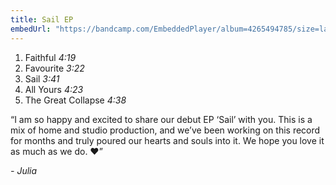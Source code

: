```yaml
---
title: Sail EP
embedUrl: "https://bandcamp.com/EmbeddedPlayer/album=4265494785/size=large/bgcol=ffffff/linkcol=0687f5/minimal=true/transparent=true/"
---
```


1. Faithful *4:19*
2. Favourite *3:22*
3. Sail *3:41*
4. All Yours *4:23*
5. The Great Collapse *4:38*

“I am so happy and excited to share our debut EP ‘Sail’ with you. This is a mix of home and studio production, and we’ve been working on this record for months and truly poured our hearts and souls into it. We hope you love it as much as we do. ❤︎”

*- Julia*